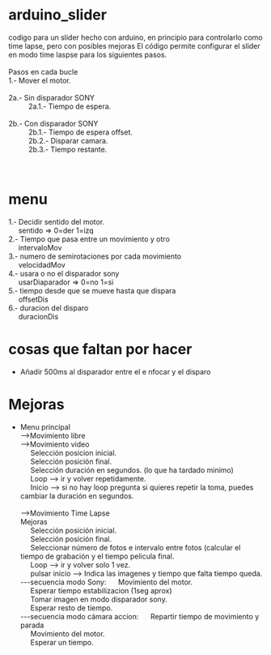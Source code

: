 # arduino_slider
codigo para un slider hecho con arduino, en principio para controlarlo como time lapse, pero con posibles mejoras
El código permite configurar el slider en modo time laspse para los siguientes pasos.<br>
<br>
Pasos en cada bucle<br>
1.-  Mover el motor.<br><br>
2a.- Sin disparador SONY<br>
&nbsp;&nbsp;&nbsp;&nbsp; &nbsp;&nbsp;&nbsp;&nbsp; 2a.1.- Tiempo de espera.<br><br>
2b.- Con disparador SONY<br>
&nbsp;&nbsp;&nbsp;&nbsp; &nbsp;&nbsp;&nbsp;&nbsp; 2b.1.- Tiempo de espera offset.<br>
&nbsp;&nbsp;&nbsp;&nbsp; &nbsp;&nbsp;&nbsp;&nbsp; 2b.2.- Disparar camara.<br>
&nbsp;&nbsp;&nbsp;&nbsp; &nbsp;&nbsp;&nbsp;&nbsp; 2b.3.- Tiempo restante.<br>
<br>
<br>
# menu
1.- Decidir sentido del motor.<br>
&nbsp;&nbsp;&nbsp;&nbsp; sentido => 0=der 1=izq<br>
2.- Tiempo que pasa entre un movimiento y otro<br>
&nbsp;&nbsp;&nbsp;&nbsp; intervaloMov<br>
3.- numero de semirotaciones por cada movimiento<br>
&nbsp;&nbsp;&nbsp;&nbsp; velocidadMov<br>
4.- usara o no el disparador sony<br>
&nbsp;&nbsp;&nbsp;&nbsp; usarDiaparador => 0=no 1=si<br>
5.- tiempo desde que se mueve hasta que dispara<br>
&nbsp;&nbsp;&nbsp;&nbsp; offsetDis<br>
6.- duracion del disparo<br>
&nbsp;&nbsp;&nbsp;&nbsp; duracionDis<br>

# cosas que faltan por hacer
- Añadir 500ms al disparador entre el e nfocar y el disparo<br>

# Mejoras
- Menu principal<br>
-->Movimiento libre<br>
-->Movimiento video<br>
&nbsp;&nbsp;&nbsp;&nbsp; Selección posicion inicial.<br>
&nbsp;&nbsp;&nbsp;&nbsp; Selección posición final.<br>
&nbsp;&nbsp;&nbsp;&nbsp; Selección duración en segundos. (lo que ha tardado minimo)<br>
&nbsp;&nbsp;&nbsp;&nbsp; Loop --> ir y volver repetidamente.<br>
&nbsp;&nbsp;&nbsp;&nbsp; Inicio --> si no hay loop pregunta si quieres repetir la toma, puedes cambiar la duración en segundos.<br><br>
-->Movimiento Time Lapse<br>
Mejoras<br>
&nbsp;&nbsp;&nbsp;&nbsp; Selección posición inicial.<br>
&nbsp;&nbsp;&nbsp;&nbsp; Selección posición final.<br>
&nbsp;&nbsp;&nbsp;&nbsp; Seleccionar número de fotos e intervalo entre fotos (calcular el tiempo de grabación y el tiempo pelicula final.<br>
&nbsp;&nbsp;&nbsp;&nbsp; Loop --> ir y volver solo 1 vez.<br>
&nbsp;&nbsp;&nbsp;&nbsp; pulsar inicio --> Indica las imagenes y tiempo que falta tiempo queda. <br>
---secuencia modo Sony:
&nbsp;&nbsp;&nbsp;&nbsp; Movimiento del motor.<br>
&nbsp;&nbsp;&nbsp;&nbsp; Esperar tiempo estabilizacion (1seg aprox)<br>
&nbsp;&nbsp;&nbsp;&nbsp; Tomar imagen en modo disparador sony.<br>
&nbsp;&nbsp;&nbsp;&nbsp; Esperar resto de tiempo.<br>
---secuencia modo cámara accion:
&nbsp;&nbsp;&nbsp;&nbsp; Repartir tiempo de movimiento y parada<br>
&nbsp;&nbsp;&nbsp;&nbsp; Movimiento del motor.<br>
&nbsp;&nbsp;&nbsp;&nbsp; Esperar un tiempo.<br>
